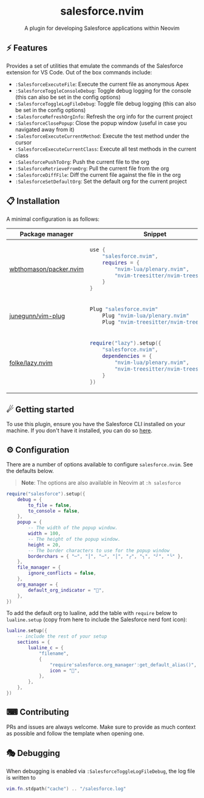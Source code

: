 <p align="center">
  <h1 align="center">salesforce.nvim</h2>
</p>

<div align="center">
    A plugin for developing Salesforce applications within Neovim
</div>

## ⚡️ Features

Provides a set of utilities that emulate the commands of the Salesforce
extension for VS Code. Out of the box commands include:

- `:SalesforceExecuteFile`: Execute the current file as anonymous Apex
- `:SalesforceToggleConsoleDebug`: Toggle debug logging for the console (this can also be set in the config options)
- `:SalesforceToggleLogFileDebug`: Toggle file debug logging (this can also be set in the config options)
- `:SalesforceRefreshOrgInfo`: Refresh the org info for the current project
- `:SalesforceClosePopup`: Close the popup window (useful in case you navigated away from it)
- `:SalesforceExecuteCurrentMethod`: Execute the test method under the cursor
- `:SalesforceExecuteCurrentClass`: Execute all test methods in the current class
- `:SalesforcePushToOrg`: Push the current file to the org
- `:SalesforceRetrieveFromOrg`: Pull the current file from the org
- `:SalesforceDiffFile`: Diff the current file against the file in the org
- `:SalesforceSetDefaultOrg`: Set the default org for the current project

## 📋 Installation

A minimal configuration is as follows:

<div align="center">
<table>
<thead>
<tr>
<th>Package manager</th>
<th>Snippet</th>
</tr>
</thead>
<tbody>
<tr>
<td>

[wbthomason/packer.nvim](https://github.com/wbthomason/packer.nvim)

</td>
<td>

```lua
use {
    "salesforce.nvim",
    requires = {
        "nvim-lua/plenary.nvim",
        "nvim-treesitter/nvim-treesitter"
    }
}
```

</td>
</tr>
<tr>
<td>

[junegunn/vim-plug](https://github.com/junegunn/vim-plug)

</td>
<td>

```lua
Plug "salesforce.nvim"
    Plug "nvim-lua/plenary.nvim"
    Plug "nvim-treesitter/nvim-treesitter"
```

</td>
</tr>
<tr>
<td>

[folke/lazy.nvim](https://github.com/folke/lazy.nvim)

</td>
<td>

```lua
require("lazy").setup({
    "salesforce.nvim",
    dependencies = {
        "nvim-lua/plenary.nvim",
        "nvim-treesitter/nvim-treesitter",
    }
})
```

</td>
</tr>
</tbody>
</table>
</div>

## ☄ Getting started

To use this plugin, ensure you have the Salesforce CLI installed on your machine. If you don't have it installed, you can do so [here](https://developer.salesforce.com/tools/salesforcecli).

## ⚙ Configuration

There are a number of options available to configure `salesforce.nvim`. See the defaults below.

> **Note**: The options are also available in Neovim at `:h salesforce`

```lua
require("salesforce").setup({
    debug = {
        to_file = false,
        to_console = false,
    },
    popup = {
        -- The width of the popup window.
        width = 100,
        -- The height of the popup window.
        height = 20,
        -- The border characters to use for the popup window
        borderchars = { "─", "│", "─", "│", "╭", "╮", "╯", "╰" },
    },
    file_manager = {
        ignore_conflicts = false,
    },
    org_manager = {
        default_org_indicator = "󰄬",
    },
})
```

To add the default org to lualine, add the table with `require` below to `lualine.setup` (copy from here to include the Salesforce nerd font icon):

```lua
lualine.setup({
    -- include the rest of your setup
    sections = {
        lualine_c = {
            "filename",
            {
                "require'salesforce.org_manager':get_default_alias()",
                icon = "󰢎",
            },
        },
    },
})
```

## ⌨ Contributing

PRs and issues are always welcome. Make sure to provide as much context as possible and follow the template when opening one.

## 🎭 Debugging

When debugging is enabled via `:SalesforceToggleLogFileDebug`, the log file is written to

```lua
vim.fn.stdpath("cache") .. "/salesforce.log"
```
